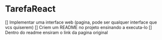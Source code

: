 # TarefaReact
[] Implementar uma interface web (pagina, pode ser qualquer interface que vcs quiserem)
[] Criem um README no projeto ensinando a executa-lo
[] Dentro do readme ensiram o link da pagina original
